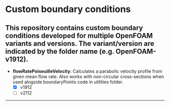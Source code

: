 # Custom boundary conditions 

This repository contains custom boundary conditions developed for multiple OpenFOAM variants and versions. The variant/version are indicated by the folder name (e.g. OpenFOAM-v1912).
----
- **flowRatePoiseuilleVelocity**: Calculates a parabolic velocity profile from given mean flow rate. Also works with non-circular cross-sections when used alogside boundaryPoints code in utilities folder.
	- [x] v1912
	- [ ] v2112
----
